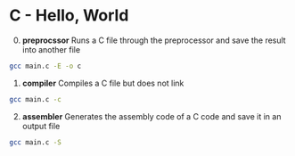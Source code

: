 # C - Hello, World

0. **preprocssor** 
Runs a C file through the preprocessor and save the result into another file
```bash
gcc main.c -E -o c
```
1. **compiler**
Compiles a C file but does not link
```bash
gcc main.c -c
```
2. **assembler**
Generates the assembly code of a C code and save it in an output file
```bash
gcc main.c -S
``` 
